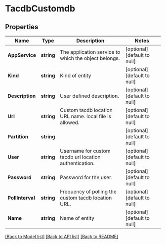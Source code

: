 # TacdbCustomdb

## Properties
Name | Type | Description | Notes
------------ | ------------- | ------------- | -------------
**AppService** | **string** | The application service to which the object belongs. | [optional] [default to null]
**Kind** | **string** | Kind of entity | [optional] [default to null]
**Description** | **string** | User defined description. | [optional] [default to null]
**Url** | **string** | Custom tacdb location URL name. local file is allowed. | [optional] [default to null]
**Partition** | **string** |  | [optional] [default to null]
**User** | **string** | Username for custom tacdb url location authentication. | [optional] [default to null]
**Password** | **string** | Password for the user. | [optional] [default to null]
**PollInterval** | **string** | Frequency of polling the custom tacdb location URL. | [optional] [default to null]
**Name** | **string** | Name of entity | [optional] [default to null]

[[Back to Model list]](../README.md#documentation-for-models) [[Back to API list]](../README.md#documentation-for-api-endpoints) [[Back to README]](../README.md)


